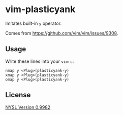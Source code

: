 # vim-plasticyank

Imitates built-in `y` operator.

Comes from https://github.com/vim/vim/issues/9308.

## Usage

Write these lines into your `vimrc`:

```
nmap y <Plug>(plasticyank-y)
xmap y <Plug>(plasticyank-y)
omap y <Plug>(plasticyank-y)
```

## License

[NYSL Version 0.9982](LICENSE)
